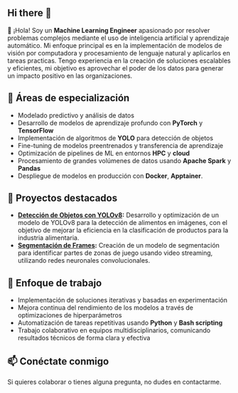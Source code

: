 ## Hi there 👋

👋 ¡Hola! Soy un **Machine Learning Engineer** apasionado por resolver problemas complejos mediante el uso de inteligencia artificial y aprendizaje automático. Mi enfoque principal es en la implementación de modelos de visión por computadora y procesamiento de lenguaje natural y aplicarlos en tareas practicas. Tengo experiencia en la creación de soluciones escalables y eficientes, mi objetivo es aprovechar el poder de los datos para generar un impacto positivo en las organizaciones.

## 🔧 Áreas de especialización
- Modelado predictivo y análisis de datos
- Desarrollo de modelos de aprendizaje profundo con **PyTorch** y **TensorFlow**
- Implementación de algoritmos de **YOLO** para detección de objetos
- Fine-tuning de modelos preentrenados y transferencia de aprendizaje
- Optimización de pipelines de ML en entornos **HPC** y **cloud**
- Procesamiento de grandes volúmenes de datos usando **Apache Spark** y **Pandas**
- Despliegue de modelos en producción con **Docker**, **Apptainer**.

## 📂 Proyectos destacados
- **[Detección de Objetos con YOLOv8](URL_a_proyecto):** Desarrollo y optimización de un modelo de YOLOv8 para la detección de alimentos en imágenes, con el objetivo de mejorar la eficiencia en la clasificación de productos para la industria alimentaria.
- **[Segmentación de Frames](URL_a_proyecto):** Creación de un modelo de segmentación para identificar partes de zonas de juego usando video streaming, utilizando redes neuronales convolucionales.

## 🚀 Enfoque de trabajo
- Implementación de soluciones iterativas y basadas en experimentación
- Mejora continua del rendimiento de los modelos a través de optimizaciones de hiperparámetros
- Automatización de tareas repetitivas usando **Python** y **Bash scripting**
- Trabajo colaborativo en equipos multidisciplinarios, comunicando resultados técnicos de forma clara y efectiva

## 📫 Conéctate conmigo
Si quieres colaborar o tienes alguna pregunta, no dudes en contactarme.




<!--
**wild10/wild10** is a ✨ _special_ ✨ repository because its `README.md` (this file) appears on your GitHub profile.

Here are some ideas to get you started:

- 🔭 I’m currently working on ...
- 🌱 I’m currently learning ...
- 👯 I’m looking to collaborate on ...
- 🤔 I’m looking for help with ...
- 💬 Ask me about ...
- 📫 How to reach me: ...
- 😄 Pronouns: ...
- ⚡ Fun fact: ...
-->
